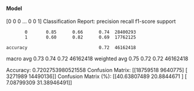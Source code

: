 #### Model
[0 0 0 ... 0 0 1]
Classification Report:
              precision    recall  f1-score   support

           0       0.85      0.66      0.74  28400293
           1       0.60      0.82      0.69  17762125

    accuracy                           0.72  46162418
   macro avg       0.73      0.74      0.72  46162418
weighted avg       0.75      0.72      0.72  46162418

Accuracy: 0.7202753980521558
Confusion Matrix:
[[18759518  9640775]
 [ 3271989 14490136]]
Confusion Matrix (%):
[[40.63807489 20.8844671 ]
 [ 7.08799309 31.38946491]]
